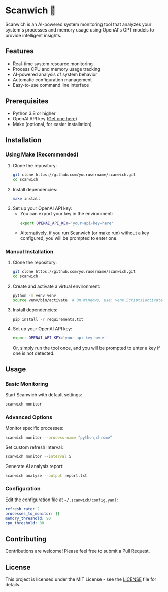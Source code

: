 # Scanwich 🥪

Scanwich is an AI-powered system monitoring tool that analyzes your system's processes and memory usage using OpenAI's GPT models to provide intelligent insights.

## Features

- Real-time system resource monitoring
- Process CPU and memory usage tracking
- AI-powered analysis of system behavior
- Automatic configuration management
- Easy-to-use command line interface

## Prerequisites

- Python 3.8 or higher
- OpenAI API key ([Get one here](https://platform.openai.com/api-keys))
- Make (optional, for easier installation)

## Installation

### Using Make (Recommended)

1. Clone the repository:
   ```bash
   git clone https://github.com/yourusername/scanwich.git
   cd scanwich
   ```
2. Install dependencies:
   ```bash
   make install
   ```
3. Set up your OpenAI API key:
   - You can export your key in the environment:
     ```bash
     export OPENAI_API_KEY='your-api-key-here'
     ```
   - Alternatively, if you run Scanwich (or make run) without a key configured, you will be prompted to enter one.

### Manual Installation

1. Clone the repository:
   ```bash
   git clone https://github.com/yourusername/scanwich.git
   cd scanwich
   ```
2. Create and activate a virtual environment:
   ```bash
   python -m venv venv
   source venv/bin/activate  # On Windows, use: venv\Scripts\activate
   ```
3. Install dependencies:
   ```bash
   pip install -r requirements.txt
   ```
4. Set up your OpenAI API key:
   ```bash
   export OPENAI_API_KEY='your-api-key-here'
   ```
   Or, simply run the tool once, and you will be prompted to enter a key if one is not detected.

## Usage

### Basic Monitoring

Start Scanwich with default settings:


```bash
scanwich monitor
```

### Advanced Options

Monitor specific processes:

```bash
scanwich monitor --process-name "python,chrome"
```

Set custom refresh interval:

```bash
scanwich monitor --interval 5
```

Generate AI analysis report:

```bash
scanwich analyze --output report.txt
```

### Configuration

Edit the configuration file at `~/.scanwich/config.yaml`:
```yaml
refresh_rate: 2
processes_to_monitor: []
memory_threshold: 90
cpu_threshold: 80
```

## Contributing

Contributions are welcome! Please feel free to submit a Pull Request.

## License

This project is licensed under the MIT License - see the [LICENSE](LICENSE) file for details.

